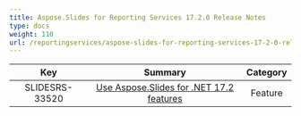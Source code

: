 ```yaml
---
title: Aspose.Slides for Reporting Services 17.2.0 Release Notes
type: docs
weight: 110
url: /reportingservices/aspose-slides-for-reporting-services-17-2-0-release-notes/
---
```


|**Key** |**Summary** |**Category** |
| :-: | :-: | :-: |
|SLIDESRS-33520|[Use Aspose.Slides for .NET 17.2 features](https://docs.aspose.com/display/slidesnet/Aspose.Slides+for+.NET+17.2.0+Release+Notes)|Feature|

